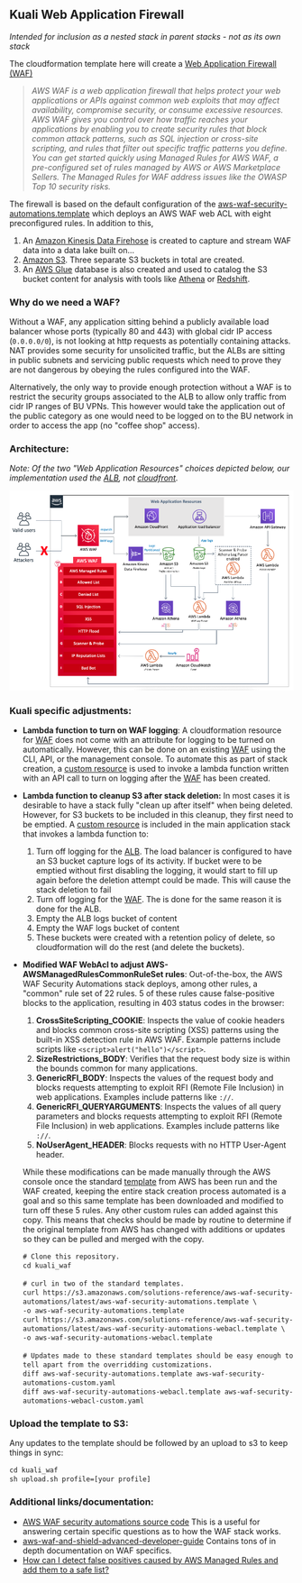## Kuali Web Application Firewall

*Intended for inclusion as a nested stack in parent stacks - not as its own stack*

The cloudformation template here will create a [Web Application Firewall (WAF)](https://aws.amazon.com/waf/)

> *AWS WAF is a web application firewall that helps protect your web applications or APIs against common web exploits that may affect availability, compromise security, or consume excessive resources. AWS WAF gives you control over how traffic reaches your applications by enabling you to create security rules that block common attack patterns, such as SQL injection or cross-site scripting, and rules that filter out specific traffic patterns you define. You can get started quickly using Managed Rules for AWS WAF, a pre-configured set of rules managed by AWS or AWS Marketplace Sellers. The Managed Rules for WAF address issues like the OWASP Top 10 security risks.*

The firewall is based on the default configuration of the [aws-waf-security-automations.template](https://s3.amazonaws.com/solutions-reference/aws-waf-security-automations/v2.3.3/aws-waf-security-automations.template) which deploys an AWS WAF web ACL with eight preconfigured rules. In addition to this, 

1. An [Amazon Kinesis Data Firehose](https://docs.aws.amazon.com/firehose/latest/dev/what-is-this-service.html) is created to capture and stream WAF data into a data lake built on... 
2. [Amazon S3](https://docs.aws.amazon.com/AmazonS3/latest/dev/Welcome.html). Three separate S3 buckets in total are created.
3. An [AWS Glue](https://docs.aws.amazon.com/glue/latest/dg/what-is-glue.html) database is also created and used to catalog the S3 bucket content for analysis with tools like [Athena](https://docs.aws.amazon.com/athena/latest/ug/what-is.html) or [Redshift](https://docs.aws.amazon.com/redshift/latest/mgmt/welcome.html).

### Why do we need a WAF?

Without a WAF, any application sitting behind a publicly available load balancer whose ports (typically 80 and 443) with global cidr IP access (`0.0.0.0/0`),  is not looking at http requests as potentially containing attacks.
NAT provides some security for unsolicited traffic, but the ALBs are sitting in public subnets and servicing public requests which need to prove they are not dangerous by obeying the rules configured into the WAF.

Alternatively, the only way to provide enough protection without a WAF is to restrict the security groups associated to the ALB to allow only traffic from cidr IP ranges of BU VPNs. This however would take the application out of the public category as one would need to be logged on to the BU network in order to access the app (no "coffee shop" access).

### Architecture:

*Note: Of the two "Web Application Resources" choices depicted below, our implementation used the [ALB](https://docs.aws.amazon.com/elasticloadbalancing/latest/application/introduction.html), not [cloudfront](https://docs.aws.amazon.com/AmazonCloudFront/latest/DeveloperGuide/Introduction.html).* 

![architecture](./architecture.png)

### Kuali specific adjustments:

- **Lambda function to turn on WAF logging**:
  A cloudformation resource for [WAF](https://docs.aws.amazon.com/waf/latest/developerguide/waf-chapter.html) does not come with an attribute for logging to be turned on automatically.
  However, this can be done on an existing [WAF](https://docs.aws.amazon.com/waf/latest/developerguide/waf-chapter.html) using the CLI, API, or the management console. To automate this as part of stack creation, a [custom resource](https://docs.aws.amazon.com/AWSCloudFormation/latest/UserGuide/template-custom-resources.html) is used to invoke a lambda function written with an API call to turn on logging after the [WAF](https://docs.aws.amazon.com/waf/latest/developerguide/waf-chapter.html) has been created.
  
- **Lambda function to cleanup S3 after stack deletion:**
  In most cases it is desirable to have a stack fully "clean up after itself" when being deleted. However, for S3 buckets to be included in this cleanup, they first need to be emptied. A [custom resource](https://docs.aws.amazon.com/AWSCloudFormation/latest/UserGuide/template-custom-resources.html) is included in the main application stack that invokes a lambda function to:
  
  1. Turn off logging for the [ALB](https://docs.aws.amazon.com/elasticloadbalancing/latest/application/introduction.html). The load balancer is configured to have an S3 bucket capture logs of its activity. If bucket were to be emptied without first disabling the logging, it would start to fill up again before the deletion attempt could be made. This will cause the stack deletion to fail
  2. Turn off logging for the [WAF](https://docs.aws.amazon.com/waf/latest/developerguide/waf-chapter.html). The is done for the same reason it is done for the ALB.
  3. Empty the ALB logs bucket of content
  4. Empty the WAF logs bucket of content
  5. These buckets were created with a retention policy of delete, so cloudformation will do the rest (and delete the buckets).
  
- **Modified WAF WebAcl to adjust AWS-AWSManagedRulesCommonRuleSet rules**:
  Out-of-the-box, the AWS WAF Security Automations stack deploys, among other rules, a "common" rule set of 22 rules.
  5 of these rules cause false-positive blocks to the application, resulting in 403 status codes in the browser:
  
  1. **CrossSiteScripting_COOKIE**: Inspects the value of cookie headers and blocks common cross-site scripting (XSS) patterns using the built-in XSS detection rule in AWS WAF. Example patterns include scripts like `<script>alert("hello")</script>`.
  2. **SizeRestrictions_BODY**: Verifies that the request body size is within the bounds common for many applications.
  3. **GenericRFI_BODY**: Inspects the values of the request body and blocks requests attempting to exploit RFI (Remote File Inclusion) in web applications. Examples include patterns like `://`.
  4. **GenericRFI_QUERYARGUMENTS**: Inspects the values of all query parameters and blocks requests attempting to exploit RFI (Remote File Inclusion) in web applications. Examples include patterns like `://`.
  5. **NoUserAgent_HEADER**: Blocks requests with no HTTP User-Agent header.
  
  While these modifications can be made manually through the AWS console once the standard [template](https://s3.amazonaws.com/solutions-reference/aws-waf-security-automations/latest/aws-waf-security-automations.template) from AWS has been run and the WAF created, keeping the entire stack creation process automated is a goal and so this same template has been downloaded and modified to turn off these 5 rules. Any other custom rules can added against this copy. This means that checks should be made by routine to determine if the original template from AWS has changed with additions or updates so they can be pulled and merged with the copy.
  
  ```
  # Clone this repository.
  cd kuali_waf
  
  # curl in two of the standard templates.
  curl https://s3.amazonaws.com/solutions-reference/aws-waf-security-automations/latest/aws-waf-security-automations.template \
  -o aws-waf-security-automations.template
  curl https://s3.amazonaws.com/solutions-reference/aws-waf-security-automations/latest/aws-waf-security-automations-webacl.template \
  -o aws-waf-security-automations-webacl.template
  
  # Updates made to these standard templates should be easy enough to tell apart from the overridding customizations.
  diff aws-waf-security-automations.template aws-waf-security-automations-custom.yaml
  diff aws-waf-security-automations-webacl.template aws-waf-security-automations-webacl-custom.yaml
  ```

### Upload the template to S3:

Any updates to the template should be followed by an upload to s3 to keep things in sync:

```
cd kuali_waf
sh upload.sh profile=[your profile]
```

### Additional links/documentation:

- [AWS WAF security automations source code](https://github.com/awslabs/aws-waf-security-automations)
  This is a useful for answering certain specific questions as to how the WAF stack works.
- [aws-waf-and-shield-advanced-developer-guide](https://github.com/awsdocs/aws-waf-and-shield-advanced-developer-guide)
  Contains tons of in depth documentation on WAF specifics.
- [How can I detect false positives caused by AWS Managed Rules and add them to a safe list?](https://aws.amazon.com/premiumsupport/knowledge-center/waf-detect-false-positives-from-amrs/)